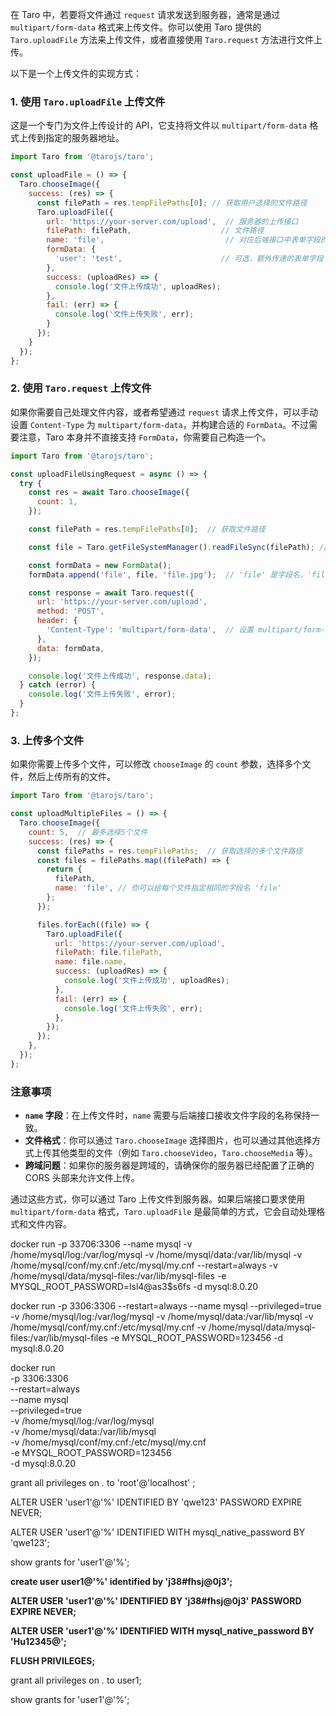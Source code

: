 在 Taro 中，若要将文件通过 `request` 请求发送到服务器，通常是通过 `multipart/form-data` 格式来上传文件。你可以使用 Taro 提供的 `Taro.uploadFile` 方法来上传文件，或者直接使用 `Taro.request` 方法进行文件上传。

以下是一个上传文件的实现方式：

### 1. 使用 `Taro.uploadFile` 上传文件

这是一个专门为文件上传设计的 API，它支持将文件以 `multipart/form-data` 格式上传到指定的服务器地址。

```js
import Taro from '@tarojs/taro';

const uploadFile = () => {
  Taro.chooseImage({
    success: (res) => {
      const filePath = res.tempFilePaths[0]; // 获取用户选择的文件路径
      Taro.uploadFile({
        url: 'https://your-server.com/upload',  // 服务器的上传接口
        filePath: filePath,                    // 文件路径
        name: 'file',                           // 对应后端接口中表单字段的名称
        formData: {
          'user': 'test',                      // 可选，额外传递的表单字段
        },
        success: (uploadRes) => {
          console.log('文件上传成功', uploadRes);
        },
        fail: (err) => {
          console.log('文件上传失败', err);
        }
      });
    }
  });
};
```

### 2. 使用 `Taro.request` 上传文件

如果你需要自己处理文件内容，或者希望通过 `request` 请求上传文件，可以手动设置 `Content-Type` 为 `multipart/form-data`，并构建合适的 `FormData`。不过需要注意，Taro 本身并不直接支持 `FormData`，你需要自己构造一个。

```js
import Taro from '@tarojs/taro';

const uploadFileUsingRequest = async () => {
  try {
    const res = await Taro.chooseImage({
      count: 1,
    });

    const filePath = res.tempFilePaths[0];  // 获取文件路径

    const file = Taro.getFileSystemManager().readFileSync(filePath); // 读取文件内容

    const formData = new FormData();
    formData.append('file', file, 'file.jpg');  // 'file' 是字段名，'file.jpg' 是文件名

    const response = await Taro.request({
      url: 'https://your-server.com/upload',
      method: 'POST',
      header: {
        'Content-Type': 'multipart/form-data',  // 设置 multipart/form-data 类型
      },
      data: formData,
    });

    console.log('文件上传成功', response.data);
  } catch (error) {
    console.log('文件上传失败', error);
  }
};
```

### 3. 上传多个文件

如果你需要上传多个文件，可以修改 `chooseImage` 的 `count` 参数，选择多个文件，然后上传所有的文件。

```js
import Taro from '@tarojs/taro';

const uploadMultipleFiles = () => {
  Taro.chooseImage({
    count: 5,  // 最多选择5个文件
    success: (res) => {
      const filePaths = res.tempFilePaths;  // 获取选择的多个文件路径
      const files = filePaths.map((filePath) => {
        return {
          filePath,
          name: 'file', // 你可以给每个文件指定相同的字段名 'file'
        };
      });

      files.forEach((file) => {
        Taro.uploadFile({
          url: 'https://your-server.com/upload',
          filePath: file.filePath,
          name: file.name,
          success: (uploadRes) => {
            console.log('文件上传成功', uploadRes);
          },
          fail: (err) => {
            console.log('文件上传失败', err);
          },
        });
      });
    },
  });
};
```

### 注意事项

- **`name` 字段**：在上传文件时，`name` 需要与后端接口接收文件字段的名称保持一致。
- **文件格式**：你可以通过 `Taro.chooseImage` 选择图片，也可以通过其他选择方式上传其他类型的文件（例如 `Taro.chooseVideo`，`Taro.chooseMedia` 等）。
- **跨域问题**：如果你的服务器是跨域的，请确保你的服务器已经配置了正确的 CORS 头部来允许文件上传。

通过这些方式，你可以通过 Taro 上传文件到服务器。如果后端接口要求使用 `multipart/form-data` 格式，`Taro.uploadFile` 是最简单的方式，它会自动处理格式和文件内容。







docker run -p 33706:3306 --name mysql -v /home/mysql/log:/var/log/mysql  -v /home/mysql/data:/var/lib/mysql  -v /home/mysql/conf/my.cnf:/etc/mysql/my.cnf --restart=always  -v /home/mysql/data/mysql-files:/var/lib/mysql-files -e MYSQL_ROOT_PASSWORD=lsl4@as3$s6fs -d mysql:8.0.20   





docker run -p 3306:3306   --restart=always   --name mysql   --privileged=true   -v /home/mysql/log:/var/log/mysql   -v /home/mysql/data:/var/lib/mysql   -v /home/mysql/conf/my.cnf:/etc/mysql/my.cnf   -v /home/mysql/data/mysql-files:/var/lib/mysql-files   -e MYSQL_ROOT_PASSWORD=123456   -d mysql:8.0.20

docker run \
-p 3306:3306 \
--restart=always \
--name mysql \
--privileged=true \
-v /home/mysql/log:/var/log/mysql \
-v /home/mysql/data:/var/lib/mysql \
-v /home/mysql/conf/my.cnf:/etc/mysql/my.cnf \
-e MYSQL_ROOT_PASSWORD=123456 \
-d mysql:8.0.20  

grant all privileges on *.*  to 'root'@'localhost' ; 



ALTER USER 'user1'@'%' IDENTIFIED BY 'qwe123' PASSWORD EXPIRE NEVER;

ALTER USER 'user1'@'%' IDENTIFIED WITH mysql_native_password BY 'qwe123';

show grants for 'user1'@'%';





 **create user user1@'%' identified by 'j38#fhsj@0j3';**

**ALTER USER 'user1'@'%' IDENTIFIED BY 'j38#fhsj@0j3' PASSWORD EXPIRE NEVER;**

**ALTER USER 'user1'@'%' IDENTIFIED WITH mysql_native_password BY 'Hu12345@';**

**FLUSH PRIVILEGES;**

grant all privileges on *.* to user1; 

show grants for 'user1'@'%'; 